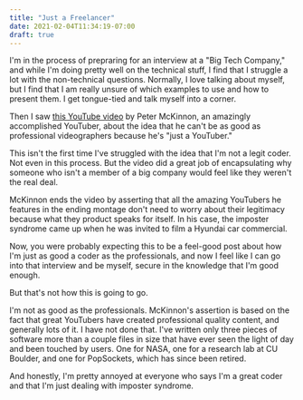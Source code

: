 ```yaml
---
title: "Just a Freelancer"
date: 2021-02-04T11:34:19-07:00
draft: true
---
```


I'm in the process of prepraring for an interview at a "Big Tech Company,"
and while I'm doing pretty well on the technical stuff, I find that
I struggle a lot with the non-technical questions. Normally, I love
talking about myself, but I find that I am really unsure of which examples
to use and how to present them. I get tongue-tied and talk myself into
a corner.

Then I saw [this YouTube video](https://youtu.be/Lm7fb4zrz54) by Peter
McKinnon, an amazingly accomplished YouTuber, about the idea that he can't
be as good as professional videographers because he's "just a YouTuber."

This isn't the first time I've struggled with the idea that I'm not
a legit coder. Not even in this process. But the video did a great job of
encapsulating why someone who isn't a member of a big company would feel
like they weren't the real deal.

McKinnon ends the video by asserting that all the amazing YouTubers he
features in the ending montage don't need to worry about their legitimacy
because what they product speaks for itself. In his case, the imposter
syndrome came up when he was invited to film a Hyundai car commercial.

Now, you were probably expecting this to be a feel-good post about how I'm
just as good a coder as the professionals, and now I feel like I can go
into that interview and be myself, secure in the knowledge that I'm good
enough.

But that's not how this is going to go.

I'm not as good as the professionals. McKinnon's assertion is based on the
fact that great YouTubers have created professional quality content, and
generally lots of it. I have not done that. I've written only three pieces
of software more than a couple files in size that have ever seen the light
of day and been touched by users. One for NASA, one for a research lab at
CU Boulder, and one for PopSockets, which has since been retired.

And honestly, I'm pretty annoyed at everyone who says I'm a great coder
and that I'm just dealing with imposter syndrome.
